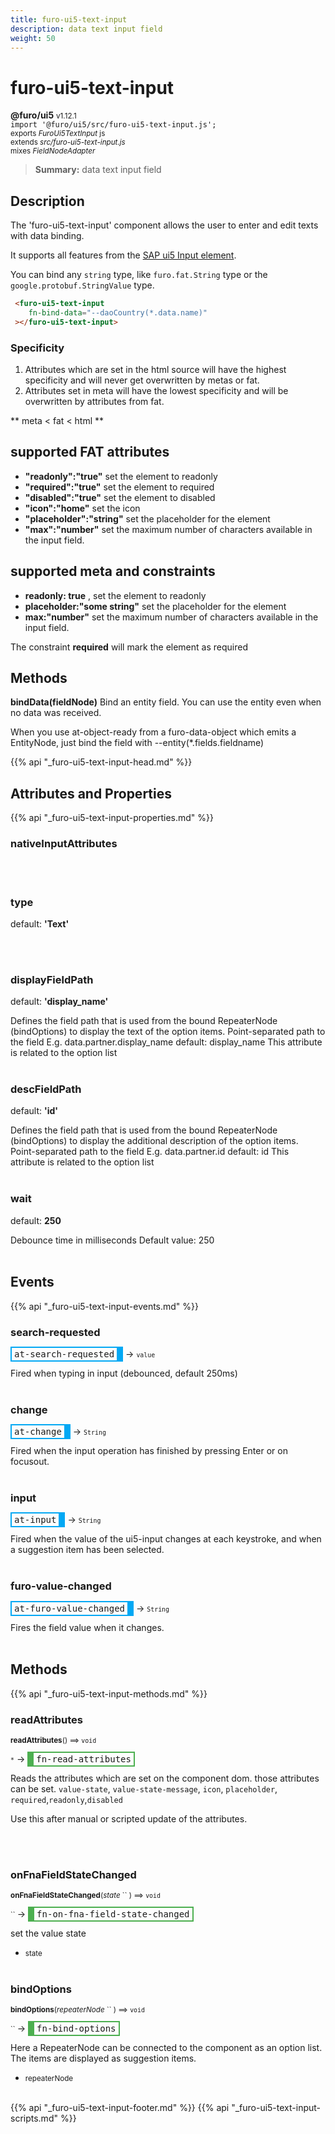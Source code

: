 ```yaml
---
title: furo-ui5-text-input
description: data text input field
weight: 50
---
```


# furo-ui5-text-input
**@furo/ui5** <small>v1.12.1</small>
<br>`import '@furo/ui5/src/furo-ui5-text-input.js';`<small>
<br>exports *FuroUi5TextInput* js
<br>extends *src/furo-ui5-text-input.js*
<br> mixes *FieldNodeAdapter*</small>

> **Summary:** data text input field

## Description

The 'furo-ui5-text-input' component allows the user to enter and edit texts with data binding.

It supports all features from the [SAP ui5 Input element](https://sap.github.io/ui5-webcomponents/playground/components/Input/).

You can bind any `string` type, like `furo.fat.String` type or the `google.protobuf.StringValue` type.

```html
 <furo-ui5-text-input
    fn-bind-data="--daoCountry(*.data.name)"
 ></furo-ui5-text-input>
```

### Specificity
1. Attributes which are set in the html source will have the highest specificity and will never get overwritten by metas or fat.
2. Attributes set in meta will have the lowest specificity and will be overwritten by attributes from fat.

** meta  <  fat  < html  **

## supported FAT attributes
 - **"readonly":"true"** set the element to readonly
 - **"required":"true"** set the element to required
 - **"disabled":"true"** set the element to disabled
 - **"icon":"home"** set the icon
 - **"placeholder":"string"** set the placeholder for the element
 - **"max":"number"** set the maximum number of characters available in the input field.

## supported meta and constraints
- **readonly: true** , set the element to readonly
- **placeholder:"some string"** set the placeholder for the element
- **max:"number"** set the maximum number of characters available in the input field.

The constraint **required** will mark the element as required

## Methods
**bindData(fieldNode)**
Bind an entity field. You can use the entity even when no data was received.

When you use at-object-ready from a furo-data-object which emits a EntityNode, just bind the field with --entity(*.fields.fieldname)

{{% api "_furo-ui5-text-input-head.md" %}}

## Attributes and Properties
{{% api "_furo-ui5-text-input-properties.md" %}}





### **nativeInputAttributes**
</small>


<br><br>


























### **type**
default: **&#39;Text&#39;**</small>


<br><br>


### **displayFieldPath**
default: **&#39;display_name&#39;**</small>

Defines the field path that is used from the bound RepeaterNode (bindOptions) to display the text of the
option items.
Point-separated path to the field
E.g. data.partner.display_name
default: display_name
This attribute is related to the option list
<br><br>

### **descFieldPath**
default: **&#39;id&#39;**</small>

Defines the field path that is used from the bound RepeaterNode (bindOptions) to display the additional
description of the option items.
Point-separated path to the field
E.g. data.partner.id
default: id
This attribute is related to the option list
<br><br>

### **wait**
default: **250**</small>

Debounce time in milliseconds
Default value: 250
<br><br>







## Events
{{% api "_furo-ui5-text-input-events.md" %}}

### **search-requested**
<span  style="border-width:2px 10px 2px 2px; border-style: solid;border-color:  rgb(2, 168, 244);font-family:monospace; padding:2px 4px;">at-search-requested</span>
→ <small>`value`</small>

Fired when typing in input (debounced, default 250ms)
<br><br>
### **change**
<span  style="border-width:2px 10px 2px 2px; border-style: solid;border-color:  rgb(2, 168, 244);font-family:monospace; padding:2px 4px;">at-change</span>
→ <small>`String`</small>

 Fired when the input operation has finished by pressing Enter or on focusout.
<br><br>
### **input**
<span  style="border-width:2px 10px 2px 2px; border-style: solid;border-color:  rgb(2, 168, 244);font-family:monospace; padding:2px 4px;">at-input</span>
→ <small>`String`</small>

 Fired when the value of the ui5-input changes at each keystroke, and when a suggestion item has been selected.
<br><br>
### **furo-value-changed**
<span  style="border-width:2px 10px 2px 2px; border-style: solid;border-color:  rgb(2, 168, 244);font-family:monospace; padding:2px 4px;">at-furo-value-changed</span>
→ <small>`String`</small>

Fires the field value when it changes.
<br><br>

## Methods
{{% api "_furo-ui5-text-input-methods.md" %}}





### **readAttributes**
<small>**readAttributes**() ⟹ `void`</small>

<small>`*`</small> →
<span  style="border-width:2px 2px 2px 10px; border-style: solid;border-color:  rgb(76, 175, 80);font-family:monospace; padding:2px 4px;">fn-read-attributes</span>

Reads the attributes which are set on the component dom.
those attributes can be set. `value-state`, `value-state-message`,  `icon`, `placeholder`, `required`,`readonly`,`disabled`

Use this after manual or scripted update of the attributes.

<br><br>













### **onFnaFieldStateChanged**
<small>**onFnaFieldStateChanged**(*state* `` ) ⟹ `void`</small>

<small>`` </small> →
<span  style="border-width:2px 2px 2px 10px; border-style: solid;border-color:  rgb(76, 175, 80);font-family:monospace; padding:2px 4px;">fn-on-fna-field-state-changed</span>

set the value state

- <small>state </small>
<br><br>









### **bindOptions**
<small>**bindOptions**(*repeaterNode* `` ) ⟹ `void`</small>

<small>`` </small> →
<span  style="border-width:2px 2px 2px 10px; border-style: solid;border-color:  rgb(76, 175, 80);font-family:monospace; padding:2px 4px;">fn-bind-options</span>

Here a RepeaterNode can be connected to the component as an option list.
The items are displayed as suggestion items.

- <small>repeaterNode </small>
<br><br>


















{{% api "_furo-ui5-text-input-footer.md" %}}
{{% api "_furo-ui5-text-input-scripts.md" %}}
